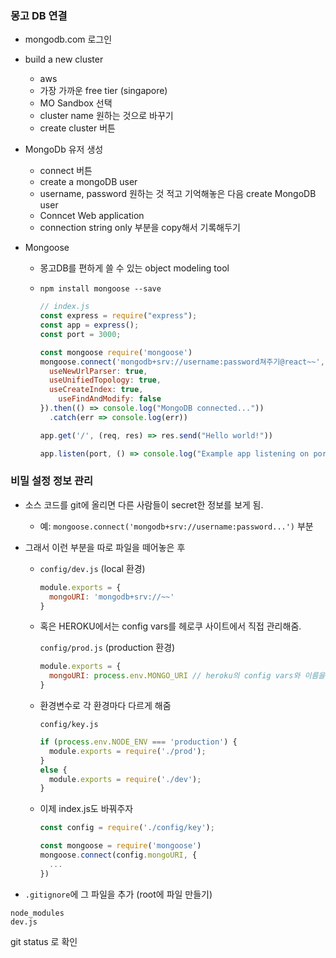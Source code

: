 

### 몽고 DB 연결

* mongodb.com 로그인

* build a new cluster 

  * aws
  * 가장 가까운 free tier (singapore)
  * MO Sandbox 선택
  * cluster name 원하는 것으로 바꾸기
  * create cluster 버튼

* MongoDb 유저 생성

  * connect 버튼
  * create a mongoDB user
  * username, password 원하는 것 적고 기억해놓은 다음 create MongoDB user
  * Conncet Web application
  * connection string only 부분을 copy해서 기록해두기

* Mongoose

  * 몽고DB를 편하게 쓸 수 있는 object modeling tool

  * `npm install mongoose --save`

    ```js
    // index.js
    const express = require("express");
    const app = express();
    const port = 3000; 
    
    const mongoose require('mongoose')
    mongoose.connect('mongodb+srv://username:password쳐주기@react~~', {
      useNewUrlParser: true,
      useUnifiedTopology: true,
      useCreateIndex: true,
     	useFindAndModify: false
    }).then(() => console.log("MongoDB connected..."))
      .catch(err => console.log(err))
    
    app.get('/', (req, res) => res.send("Hello world!"))
    
    app.listen(port, () => console.log("Example app listening on port ${port}"))
    ```



### 비밀 설정 정보 관리

* 소스 코드를 git에 올리면 다른 사람들이 secret한 정보를 보게 됨.

  * 예: `mongoose.connect('mongodb+srv://username:password...')` 부분

* 그래서 이런 부분을 따로 파일을 떼어놓은 후

  * `config/dev.js` (local 환경)

    ```js
    module.exports = {
      mongoURI: 'mongodb+srv://~~'
    }
    ```

  * 혹은 HEROKU에서는 config vars를 헤로쿠 사이트에서 직접 관리해줌. 

    `config/prod.js` (production 환경)

    ```js
    module.exports = {
      mongoURI: process.env.MONGO_URI // heroku의 config vars와 이름을 똑같이 해주면 됨
    }
    ```

  * 환경변수로 각 환경마다 다르게 해줌

    `config/key.js`

    ```js
    if (process.env.NODE_ENV === 'production') {
      module.exports = require('./prod');
    }
    else {
      module.exports = require('./dev');
    }
    ```

  * 이제 index.js도 바꿔주자

    ```js
    const config = require('./config/key');
    
    const mongoose = require('mongoose')
    mongoose.connect(config.mongoURI, {
      ...
    })
    ```

*  `.gitignore`에 그 파일을 추가 (root에 파일 만들기)

  ```
  node_modules
  dev.js
  ```

  git status 로 확인

